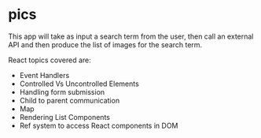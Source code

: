 # pics

This app will take as input a search term from the user, then call an external API and then produce the list of images for the search term.

React topics covered are:
* Event Handlers
* Controlled Vs Uncontrolled Elements
* Handling form submission
* Child to parent communication
* Map
* Rendering List Components
* Ref system to access React components in DOM
